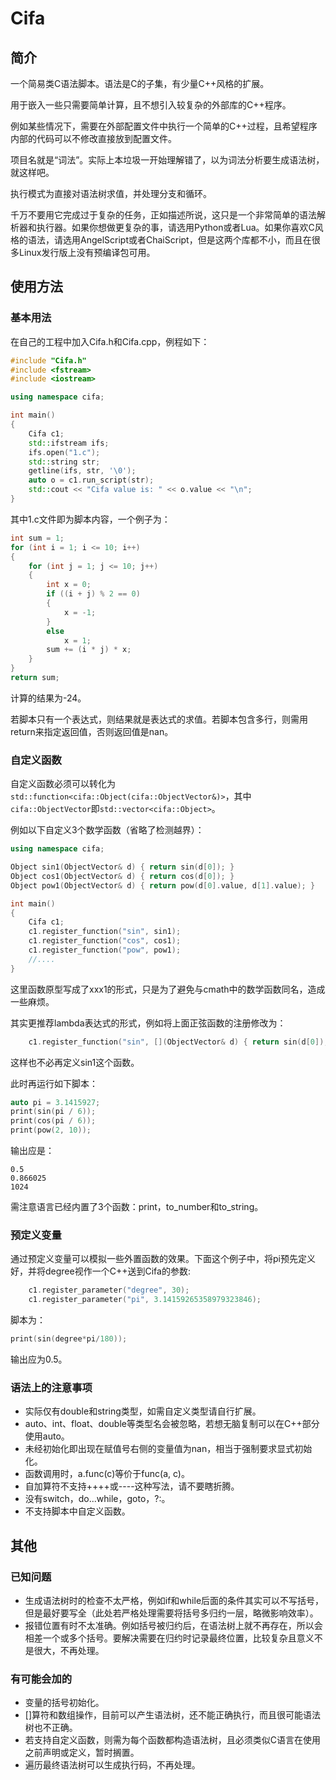 # Cifa

## 简介

一个简易类C语法脚本。语法是C的子集，有少量C++风格的扩展。

用于嵌入一些只需要简单计算，且不想引入较复杂的外部库的C++程序。

例如某些情况下，需要在外部配置文件中执行一个简单的C++过程，且希望程序内部的代码可以不修改直接放到配置文件。

项目名就是“词法”。实际上本垃圾一开始理解错了，以为词法分析要生成语法树，就这样吧。

执行模式为直接对语法树求值，并处理分支和循环。

千万不要用它完成过于复杂的任务，正如描述所说，这只是一个非常简单的语法解析器和执行器。如果你想做更复杂的事，请选用Python或者Lua。如果你喜欢C风格的语法，请选用AngelScript或者ChaiScript，但是这两个库都不小，而且在很多Linux发行版上没有预编译包可用。

## 使用方法

### 基本用法

在自己的工程中加入Cifa.h和Cifa.cpp，例程如下：

```c++
#include "Cifa.h"
#include <fstream>
#include <iostream>

using namespace cifa;

int main()
{
    Cifa c1;
    std::ifstream ifs;
    ifs.open("1.c");
    std::string str;
    getline(ifs, str, '\0');
    auto o = c1.run_script(str);
    std::cout << "Cifa value is: " << o.value << "\n";
}
```

其中1.c文件即为脚本内容，一个例子为：

```c++
int sum = 1;
for (int i = 1; i <= 10; i++)
{
    for (int j = 1; j <= 10; j++)
    {
        int x = 0;
        if ((i + j) % 2 == 0)
        {
            x = -1;
        }
        else
            x = 1;
        sum += (i * j) * x;
    }
}
return sum;
```

计算的结果为-24。

若脚本只有一个表达式，则结果就是表达式的求值。若脚本包含多行，则需用return来指定返回值，否则返回值是nan。

### 自定义函数

自定义函数必须可以转化为`std::function<cifa::Object(cifa::ObjectVector&)>`，其中`cifa::ObjectVector`即`std::vector<cifa::Object>`。

例如以下自定义3个数学函数（省略了检测越界）：
```c++
using namespace cifa;

Object sin1(ObjectVector& d) { return sin(d[0]); }
Object cos1(ObjectVector& d) { return cos(d[0]); }
Object pow1(ObjectVector& d) { return pow(d[0].value, d[1].value); }

int main()
{
    Cifa c1;
    c1.register_function("sin", sin1);
    c1.register_function("cos", cos1);
    c1.register_function("pow", pow1);
    //....
}
```
这里函数原型写成了xxx1的形式，只是为了避免与cmath中的数学函数同名，造成一些麻烦。

其实更推荐lambda表达式的形式，例如将上面正弦函数的注册修改为：

```c++
    c1.register_function("sin", [](ObjectVector& d) { return sin(d[0]); });
```
这样也不必再定义sin1这个函数。

此时再运行如下脚本：
```c++
auto pi = 3.1415927;
print(sin(pi / 6));
print(cos(pi / 6));
print(pow(2, 10));
```
输出应是：
```
0.5
0.866025
1024
```
需注意语言已经内置了3个函数：print，to_number和to_string。

### 预定义变量

通过预定义变量可以模拟一些外置函数的效果。下面这个例子中，将pi预先定义好，并将degree视作一个C++送到Cifa的参数:
```c++
    c1.register_parameter("degree", 30);
    c1.register_parameter("pi", 3.14159265358979323846);
```
脚本为：
```c++
print(sin(degree*pi/180));
```
输出应为0.5。

### 语法上的注意事项

- 实际仅有double和string类型，如需自定义类型请自行扩展。
- auto、int、float、double等类型名会被忽略，若想无脑复制可以在C++部分使用auto。
- 未经初始化即出现在赋值号右侧的变量值为nan，相当于强制要求显式初始化。
- 函数调用时，a.func(c)等价于func(a, c)。
- 自加算符不支持++++或----这种写法，请不要瞎折腾。
- 没有switch，do...while，goto，?:。
- 不支持脚本中自定义函数。

## 其他

### 已知问题

- 生成语法树时的检查不太严格，例如if和while后面的条件其实可以不写括号，但是最好要写全（此处若严格处理需要将括号多归约一层，略微影响效率）。
- 报错位置有时不太准确。例如括号被归约后，在语法树上就不再存在，所以会相差一个或多个括号。要解决需要在归约时记录最终位置，比较复杂且意义不是很大，不再处理。

### 有可能会加的

- 变量的括号初始化。
- []算符和数组操作，目前可以产生语法树，还不能正确执行，而且很可能语法树也不正确。
- 若支持自定义函数，则需为每个函数都构造语法树，且必须类似C语言在使用之前声明或定义，暂时搁置。
- 遍历最终语法树可以生成执行码，不再处理。